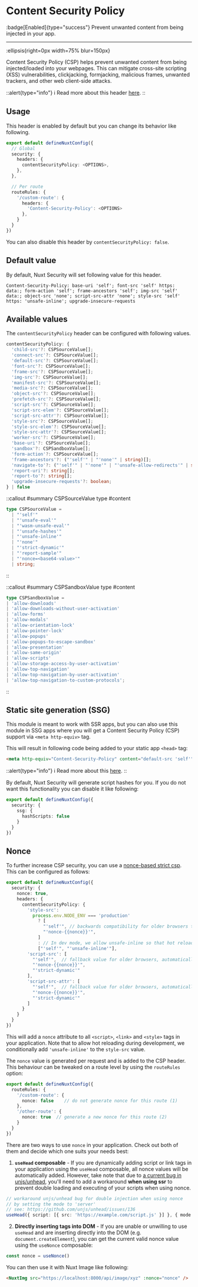 # Content Security Policy

:badge[Enabled]{type="success"} Prevent unwanted content from being injected in your app.

---

:ellipsis{right=0px width=75% blur=150px}

Content Security Policy (CSP) helps prevent unwanted content from being injected/loaded into your webpages. This can mitigate cross-site scripting (XSS) vulnerabilities, clickjacking, formjacking, malicious frames, unwanted trackers, and other web client-side attacks.

::alert{type="info"}
ℹ Read more about this header [here](https://developer.mozilla.org/en-US/docs/Web/HTTP/CSP).
::

## Usage

This header is enabled by default but you can change its behavior like following.

```ts
export default defineNuxtConfig({
  // Global
  security: {
    headers: {
      contentSecurityPolicy: <OPTIONS>,
    },
  },

  // Per route
  routeRules: {
    '/custom-route': {
      headers: {
        'Content-Security-Policy': <OPTIONS>
      },
    }
  }
})
```

You can also disable this header by `contentSecurityPolicy: false`.

## Default value

By default, Nuxt Security will set following value for this header.

```http
Content-Security-Policy: base-uri 'self'; font-src 'self' https: data:; form-action 'self'; frame-ancestors 'self'; img-src 'self' data:; object-src 'none'; script-src-attr 'none'; style-src 'self' https: 'unsafe-inline'; upgrade-insecure-requests
```

## Available values

The `contentSecurityPolicy` header can be configured with following values.

```ts
contentSecurityPolicy: {
  'child-src'?: CSPSourceValue[];
  'connect-src'?: CSPSourceValue[];
  'default-src'?: CSPSourceValue[];
  'font-src'?: CSPSourceValue[];
  'frame-src'?: CSPSourceValue[];
  'img-src'?: CSPSourceValue[];
  'manifest-src'?: CSPSourceValue[];
  'media-src'?: CSPSourceValue[];
  'object-src'?: CSPSourceValue[];
  'prefetch-src'?: CSPSourceValue[];
  'script-src'?: CSPSourceValue[];
  'script-src-elem'?: CSPSourceValue[];
  'script-src-attr'?: CSPSourceValue[];
  'style-src'?: CSPSourceValue[];
  'style-src-elem'?: CSPSourceValue[];
  'style-src-attr'?: CSPSourceValue[];
  'worker-src'?: CSPSourceValue[];
  'base-uri'?: CSPSourceValue[];
  'sandbox'?: CSPSandboxValue[];
  'form-action'?: CSPSourceValue[];
  'frame-ancestors'?: ("'self'" | "'none'" | string)[];
  'navigate-to'?: ("'self'" | "'none'" | "'unsafe-allow-redirects'" | string)[];
  'report-uri'?: string[];
  'report-to'?: string[];
  'upgrade-insecure-requests'?: boolean;
} | false
```

::callout
#summary
CSPSourceValue type
#content
```ts
type CSPSourceValue =
  | "'self'"
  | "'unsafe-eval'"
  | "'wasm-unsafe-eval'"
  | "'unsafe-hashes'"
  | "'unsafe-inline'"
  | "'none'"
  | "'strict-dynamic'"
  | "'report-sample'"
  | "'nonce=<base64-value>'"
  | string;
```
::

::callout
#summary
CSPSandboxValue type
#content
```ts
type CSPSandboxValue =
| 'allow-downloads'
| 'allow-downloads-without-user-activation'
| 'allow-forms'
| 'allow-modals'
| 'allow-orientation-lock'
| 'allow-pointer-lock'
| 'allow-popups'
| 'allow-popups-to-escape-sandbox'
| 'allow-presentation'
| 'allow-same-origin'
| 'allow-scripts'
| 'allow-storage-access-by-user-activation'
| 'allow-top-navigation'
| 'allow-top-navigation-by-user-activation'
| 'allow-top-navigation-to-custom-protocols';
```
::

## Static site generation (SSG)

This module is meant to work with SSR apps, but you can also use this module in SSG apps where you will get a Content Security Policy (CSP) support via `<meta http-equiv>` tag.

This will result in following code being added to your static app `<head>` tag:

```html
<meta http-equiv="Content-Security-Policy" content="default-src 'self'">
```

::alert{type="info"}
ℹ Read more about this [here](https://content-security-policy.com/examples/meta/).
::

By default, Nuxt Security will generate script hashes for you. If you do not want this functionality you can disable it like following:

```ts
export default defineNuxtConfig({
  security: {
    ssg: {
      hashScripts: false
    }
  }
})
```

## Nonce

To further increase CSP security, you can use a [nonce-based strict csp](https://web.dev/strict-csp/#what-is-a-strict-content-security-policy).
This can be configured as follows:

```ts
export default defineNuxtConfig({
  security: {
    nonce: true,
    headers: {
      contentSecurityPolicy: {
        'style-src':
          process.env.NODE_ENV === 'production'
            ? [
              "'self'", // backwards compatibility for older browsers that don't support strict-dynamic
              "'nonce-{{nonce}}'",
            ]
            : // In dev mode, we allow unsafe-inline so that hot reloading keeps working
            ["'self'", "'unsafe-inline'"],
        'script-src': [
          "'self'",  // fallback value for older browsers, automatically removed if `strict-dynamic` is supported.
          "'nonce-{{nonce}}'",
          "'strict-dynamic'"
        ],
        'script-src-attr': [
          "'self'",  // fallback value for older browsers, automatically removed if `strict-dynamic` is supported.
          "'nonce-{{nonce}}'",
          "'strict-dynamic'"
        ]
      }
    }
  }
})
```

This will add a `nonce` attribute to all `<script>`, `<link>` and `<style>` tags in your application. 
Note that to allow hot reloading during development, we conditionally add `'unsafe-inline'` to the `style-src` value.

The `nonce` value is generated per request and is added to the CSP header. This behaviour can be tweaked on a route level by using the `routeRules` option:

```ts
export default defineNuxtConfig({
  routeRules: {
    '/custom-route': {
      nonce: false    // do not generate nonce for this route (1)
    },
    '/other-route': {
      nonce: true  // generate a new nonce for this route (2)
    }
  }
})
```

There are two ways to use `nonce` in your application. Check out both of them and decide which one suits your needs best:

1. **`useHead` composable** - If you are dynamically adding script or link tags in your application using the `useHead` composable, all nonce values will be automatically added.
However, take note that due to [a current bug in unjs/unhead](https://github.com/unjs/unhead/issues/136), you'll need to add a workaround **when using ssr** to prevent double loading and executing of your scripts when using nonce.

```ts
// workaround unjs/unhead bug for double injection when using nonce
// by setting the mode to 'server'
// see: https://github.com/unjs/unhead/issues/136 
useHead({ script: [{ src: 'https://example.com/script.js' }] }, { mode: 'server' })
```

2. **Directly inserting tags into DOM** - If you are unable or unwilling to use `useHead` and are inserting directly into the DOM (e.g. `document.createElement`), you can get the current valid nonce value using the `useNonce` composable:

```ts
const nonce = useNonce()
```

You can then use it with Nuxt Image like following:

```html
<NuxtImg src="https://localhost:8000/api/image/xyz" :nonce="nonce" />
```
